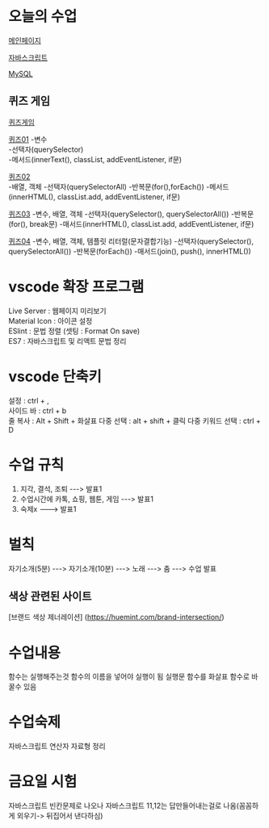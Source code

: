 # 오늘의 수업

[메인페이지](https://123dd654.github.io/class2024/)     
   
[자바스크립트](https://123dd654.github.io/class2024/javascript/index.html)   
   
[MySQL](https://123dd654.github.io/class2024/mysql/mysql01.html)     

## 퀴즈 게임
[퀴즈게임](https://123dd654.github.io/class2024/quiz/index.html)   

[퀴즈01](https://123dd654.github.io/class2024/quiz/quiz01.html)
-변수   
-선택자(querySelector)   
-메서드(innerText(), classList, addEventListener, if문)   

[퀴즈02](https://123dd654.github.io/class2024/quiz/quiz02.html)   
-배열, 객체
-선택자(querySelectorAll)
-반복문(for(),forEach())
-메서드 (innerHTML(), classList.add, addEventListener, if문)

[퀴즈03](https://123dd654.github.io/class2024/quiz/quiz03.html)
-변수, 배열, 객체
-선택자(querySelector(), querySelectorAll())
-반복문(for(), break문)
-매서드(innerHTML(), classList.add, addEventListener, if문)

[퀴즈04](https://123dd654.github.io/class2024/quiz/quiz04.html)
-변수, 배열, 객체, 템플릿 리터럴(문자결합기능)
-선택자(querySelector(), querySelectorAll())
-반복문(forEach())
-매서드(join(), push(), innerHTML())

# vscode 확장 프로그램
Live Server : 웹페이지 미리보기   
Material Icon : 아이콘 설정   
ESlint : 문법 정렬 (셋팅 : Format On save)   
ES7 : 자바스크립트 및 리액트 문법 정리   

# vscode 단축키
설정 :  ctrl + ,   
사이드 바 : ctrl + b  
줄 복사 : Alt + Shift + 화살표 
다중 선택 : alt + shift + 클릭
다중 키워드 선택 : ctrl + D

# 수업 규칙
1. 지각, 결석, 조퇴 ---> 발표1   
2. 수업시간에 카톡, 쇼핑, 웹툰, 게임 ---> 발표1       
3. 숙제x ---> 발표1   


# 벌칙
자기소개(5분) ---> 자기소개(10분) ---> 노래 ---> 춤 ---> 수업 발표   

## 색상 관련된 사이트
[브랜드 색상 제너레이션] (https://huemint.com/brand-intersection/)


# 수업내용
함수는 실행해주는것
함수의 이름을 넣어야 실행이 됨
실행문 함수를 화살표 함수로 바꿀수 있음

# 수업숙제
자바스크립트 연산자 자료형 정리

# 금요일 시험 
자바스크립트 빈칸문제로 나오나 자바스크립트 11,12는 답만들어내는걸로 나옴(꼼꼼하게 외우기-> 뒤집어서 낸다하심)